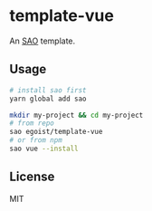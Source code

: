 # template-vue

An [SAO](https://github.com/egoist/sao) template.

## Usage

```bash
# install sao first
yarn global add sao

mkdir my-project && cd my-project
# from repo
sao egoist/template-vue
# or from npm
sao vue --install
```

## License

MIT
